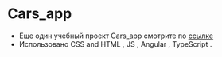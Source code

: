 # Cars_app

- Еще один учебный проект  Cars_app смотрите по  [ссылке](https://alexnew2021.github.io/New_pizza/)
- Использовано  CSS and HTML  , JS , Angular , TypeScript .
